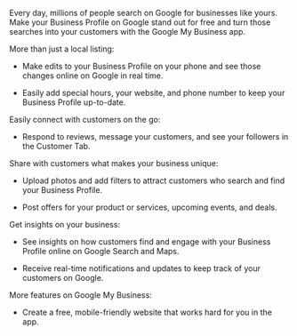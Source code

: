 Every day, millions of people search on Google for businesses like yours. Make your Business Profile on Google stand out for free and turn those searches into your customers with the Google My Business app.


More than just a local listing:

- Make edits to your Business Profile on your phone and see those changes online on Google in real time.

- Easily add special hours, your website, and phone number to keep your Business Profile up-to-date.


Easily connect with customers on the go:

- Respond to reviews, message your customers, and see your followers in the Customer Tab.


Share with customers what makes your business unique:

- Upload photos and add filters to attract customers who search and find your Business Profile.

- Post offers for your product or services, upcoming events, and deals.


Get insights on your business:

- See insights on how customers find and engage with your Business Profile online on Google Search and Maps.

- Receive real-time notifications and updates to keep track of your customers on Google.


More features on Google My Business:

- Create a free, mobile-friendly website that works hard for you in the app.